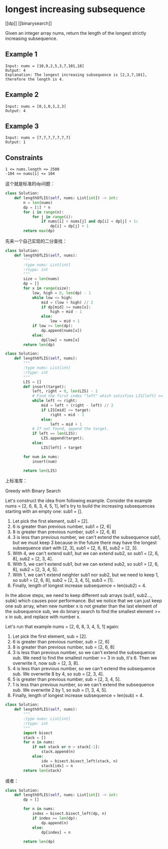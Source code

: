 # longest increasing subsequence

[[dp]] [[binarysearch]]

Given an integer array nums, return the length of the longest strictly increasing subsequence.

## Example 1

```text
Input: nums = [10,9,2,5,3,7,101,18]
Output: 4
Explanation: The longest increasing subsequence is [2,3,7,101], therefore the length is 4.
```

## Example 2

```text
Input: nums = [0,1,0,3,2,3]
Output: 4
```

## Example 3

```text
Input: nums = [7,7,7,7,7,7,7]
Output: 1
```

## Constraints

```text
1 <= nums.length <= 2500
-104 <= nums[i] <= 104
```

这个就是标准的dp问题：

```python
class Solution:
    def lengthOfLIS(self, nums: List[int]) -> int:
        n = len(nums)
        dp = [1] * n
        for i in range(n):
            for j in range(i):
                if nums[i] > nums[j] and dp[i] < dp[j] + 1:
                    dp[i] = dp[j] + 1
        return max(dp)
```

先来一个自己实现的二分查找：

```python
class Solution:
    def lengthOfLIS(self, nums):
        """
        :type nums: List[int]
        :rtype: int
        """
        size = len(nums)
        dp = []
        for x in range(size):
            low, high = 0, len(dp) - 1
            while low <= high:
                mid = (low + high) // 2
                if dp[mid] >= nums[x]:
                    high = mid - 1
                else:
                    low = mid + 1
            if low >= len(dp):
                dp.append(nums[x])
            else:
                dp[low] = nums[x]
        return len(dp)
```

```python
class Solution:
    def lengthOfLIS(self, nums):
        """
        :type nums: List[int]
        :rtype: int
        """
        LIS = []
        def insert(target):
            left, right = 0, len(LIS) - 1
            # Find the first index "left" which satisfies LIS[left] >= target
            while left <= right:
                mid = left + (right - left) // 2
                if LIS[mid] >= target:
                    right = mid - 1
                else:
                    left = mid + 1
            # If not found, append the target.
            if left == len(LIS):
                LIS.append(target);
            else:
                LIS[left] = target

        for num in nums:
            insert(num)

        return len(LIS)
```

上标准库：

Greedy with Binary Search

Let's construct the idea from following example.
Consider the example nums = [2, 6, 8, 3, 4, 5, 1], let's try to build the increasing subsequences starting with an empty one: sub1 = [].

1. Let pick the first element, sub1 = [2].
2. 6 is greater than previous number, sub1 = [2, 6]
3. 8 is greater than previous number, sub1 = [2, 6, 8]
4. 3 is less than previous number, we can't extend the subsequence sub1, but we must keep 3 because in the future there may have the longest subsequence start with [2, 3], sub1 = [2, 6, 8], sub2 = [2, 3].
5. With 4, we can't extend sub1, but we can extend sub2, so sub1 = [2, 6, 8], sub2 = [2, 3, 4].
6. With 5, we can't extend sub1, but we can extend sub2, so sub1 = [2, 6, 8], sub2 = [2, 3, 4, 5].
7. With 1, we can't extend neighter sub1 nor sub2, but we need to keep 1, so sub1 = [2, 6, 8], sub2 = [2, 3, 4, 5], sub3 = [1].
8. Finally, length of longest increase subsequence = len(sub2) = 4.

In the above steps, we need to keep different sub arrays (sub1, sub2..., subk) which causes poor performance. But we notice that we can just keep one sub array, when new number x is not greater than the last element of the subsequence sub, we do binary search to find the smallest element >= x in sub, and replace with number x.

Let's run that example nums = [2, 6, 8, 3, 4, 5, 1] again:

1. Let pick the first element, sub = [2].
2. 6 is greater than previous number, sub = [2, 6]
3. 8 is greater than previous number, sub = [2, 6, 8]
4. 3 is less than previous number, so we can't extend the subsequence sub. We need to find the smallest number >= 3 in sub, it's 6. Then we overwrite it, now sub = [2, 3, 8].
5. 4 is less than previous number, so we can't extend the subsequence sub. We overwrite 8 by 4, so sub = [2, 3, 4].
6. 5 is greater than previous number, sub = [2, 3, 4, 5].
7. 1 is less than previous number, so we can't extend the subsequence sub. We overwrite 2 by 1, so sub = [1, 3, 4, 5].
8. Finally, length of longest increase subsequence = len(sub) = 4.

```python
class Solution:
    def lengthOfLIS(self, nums):
        """
        :type nums: List[int]
        :rtype: int
        """
        import bisect
        stack = []
        for n in nums:
            if not stack or n > stack[-1]:
                stack.append(n)
            else:
                idx = bisect.bisect_left(stack, n)
                stack[idx] = n
        return len(stack)
```

或者：

```python
class Solution:
    def lengthOfLIS(self, nums: List[int]) -> int:
        dp = []

        for n in nums:
            index = bisect.bisect_left(dp, n)
            if index == len(dp):
                dp.append(n)
            else:
                dp[index] = n
        
        return len(dp)
```
